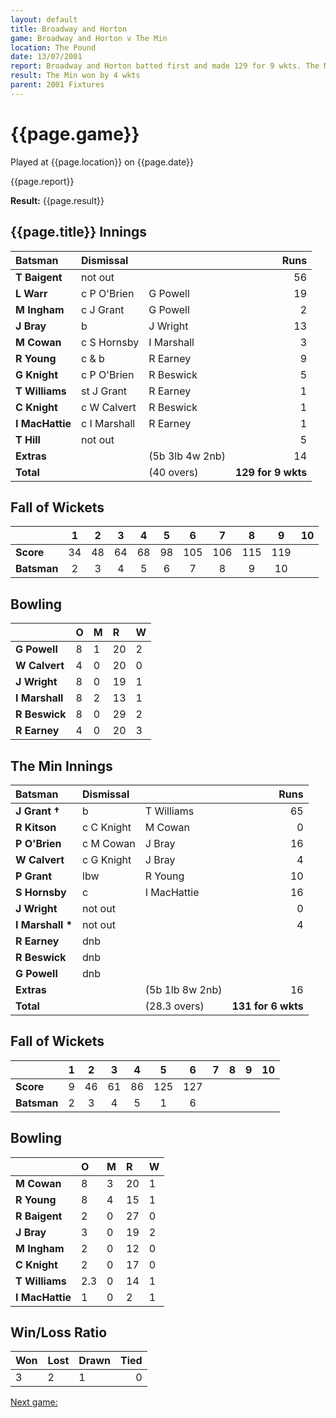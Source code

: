 ```yaml
---
layout: default
title: Broadway and Horton
game: Broadway and Horton v The Min
location: The Pound
date: 13/07/2001
report: Broadway and Horton batted first and made 129 for 9 wkts. The Min replied with 131 for 6 wkts
result: The Min won by 4 wkts
parent: 2001 Fixtures
---
```


# {{page.game}}

Played at {{page.location}} on {{page.date}}

{{page.report}}

**Result:** {{page.result}}

## {{page.title}} Innings

| Batsman | Dismissal |  | Runs |
|:---|:---|---|---:|
| **T Baigent** | not out |  | 56 |
| **L Warr** | c P O'Brien | G Powell | 19 |
| **M Ingham** | c J Grant | G Powell | 2 |
| **J Bray** | b | J Wright | 13 |
| **M Cowan** | c S Hornsby | I Marshall | 3 |
| **R Young** | c & b | R Earney | 9 |
| **G Knight** | c P O'Brien | R Beswick | 5 |
| **T Williams** | st J Grant | R Earney | 1 |
| **C Knight** | c W Calvert | R Beswick | 1 |
| **I MacHattie** | c I Marshall | R Earney | 1 |
| **T Hill** | not out |  | 5 |
| **Extras** | | (5b 3lb 4w 2nb) | 14 |
| **Total** | | (40 overs) | **129 for 9 wkts** |

## Fall of Wickets

| | 1 | 2 | 3 | 4 | 5 | 6 | 7 | 8 | 9 | 10 |
|---|:---:|:---:|:---:|:---:|:---:|:---:|:---:|:---:|:---:|:---:|
| **Score** | 34 | 48 | 64 | 68 | 98 | 105 | 106 | 115 | 119 |  |
| **Batsman** | 2 | 3 | 4 | 5 | 6 | 7 | 8 | 9 | 10 |  |

## Bowling

| | O | M | R | W |
|---|:---|:---|:---|:---|
| **G Powell** | 8 | 1 | 20 | 2 |
| **W Calvert** | 4 | 0 | 20 | 0 |
| **J Wright** | 8 | 0 | 19 | 1 |
| **I Marshall** | 8 | 2 | 13 | 1 |
| **R Beswick** | 8 | 0 | 29 | 2 |
| **R Earney** | 4 | 0 | 20 | 3 |

## The Min Innings

| Batsman | Dismissal |  | Runs |
|:---|:---|---|---:|
| **J Grant &#8224;** | b | T Williams | 65 |
| **R Kitson** | c C Knight | M Cowan | 0 |
| **P O'Brien** | c M Cowan | J Bray | 16 |
| **W Calvert** | c G Knight | J Bray | 4 |
| **P Grant** | lbw | R Young | 10 |
| **S Hornsby** | c | I MacHattie | 16 |
| **J Wright** | not out |  | 0 |
| **I Marshall &#42;** | not out |  | 4 |
| **R Earney** | dnb |  |  |
| **R Beswick** | dnb |  |  |
| **G Powell** | dnb |  |  |
| **Extras** | | (5b 1lb 8w 2nb) | 16 |
| **Total** | | (28.3 overs) | **131 for 6 wkts** |

## Fall of Wickets

| | 1 | 2 | 3 | 4 | 5 | 6 | 7 | 8 | 9 | 10 |
|---|:---:|:---:|:---:|:---:|:---:|:---:|:---:|:---:|:---:|:---:|
| **Score** | 9 | 46 | 61 | 86 | 125 | 127 |  |  |  |  |
| **Batsman** | 2 | 3 | 4 | 5 | 1 | 6 |  |  |  |  |

## Bowling

| | O | M | R | W |
|---|:---|:---|:---|:---|
| **M Cowan** | 8 | 3 | 20 | 1 |
| **R Young** | 8 | 4 | 15 | 1 |
| **R Baigent** | 2 | 0 | 27 | 0 |
| **J Bray** | 3 | 0 | 19 | 2 |
| **M Ingham** | 2 | 0 | 12 | 0 |
| **C Knight** | 2 | 0 | 17 | 0 |
| **T Williams** | 2.3 | 0 | 14 | 1 |
| **I MacHattie** | 1 | 0 | 2 | 1 |

## Win/Loss Ratio

| Won | Lost | Drawn | Tied |
|:---|:---|:---|---:|
| 3 | 2 | 1 | 0 |

[Next game:]({{page.next}})